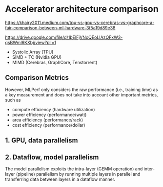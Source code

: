 # Accelerator architecture comparison

https://khairy2011.medium.com/tpu-vs-gpu-vs-cerebras-vs-graphcore-a-fair-comparison-between-ml-hardware-3f5a19d89e38

https://drive.google.com/file/d/1bElFjVNoQEoLIAzQFxW3-qsBWmI6KXbj/view?pli=1

- Systolic Array (TPU) 
- SIMD + TC (Nvidia GPU) 
- MIMD (Cerebras, GraphCore, Tenstorrent)

## Comparison Metrics
However, MLPerf only considers the raw performance (i.e., training time) as a key measurement and does not take into account other important metrics, such as 
- compute efficiency (hardware utilization)
- power efficiency (performance/watt)
- area efficiency (performance/rack)
- cost efficiency (performance/dollar)

## 1. GPU, data parallelism

## 2. Dataflow, model parallelism

The model parallelism exploits the intra-layer (GEMM operation) and inter-layer (pipeline) parallelism by running multiple layers in parallel and transferring data between layers in a dataflow manner.
